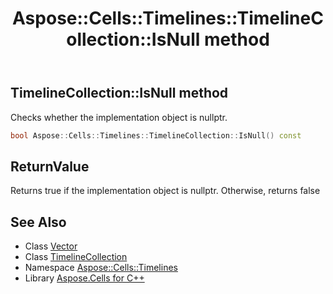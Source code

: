 ﻿---
title: Aspose::Cells::Timelines::TimelineCollection::IsNull method
linktitle: IsNull
second_title: Aspose.Cells for C++ API Reference
description: 'Aspose::Cells::Timelines::TimelineCollection::IsNull method. Checks whether the implementation object is nullptr in C++.'
type: docs
weight: 500
url: /cpp/aspose.cells.timelines/timelinecollection/isnull/
---
## TimelineCollection::IsNull method


Checks whether the implementation object is nullptr.

```cpp
bool Aspose::Cells::Timelines::TimelineCollection::IsNull() const
```


## ReturnValue

Returns true if the implementation object is nullptr. Otherwise, returns false

## See Also

* Class [Vector](../../../aspose.cells/vector/)
* Class [TimelineCollection](../)
* Namespace [Aspose::Cells::Timelines](../../)
* Library [Aspose.Cells for C++](../../../)
